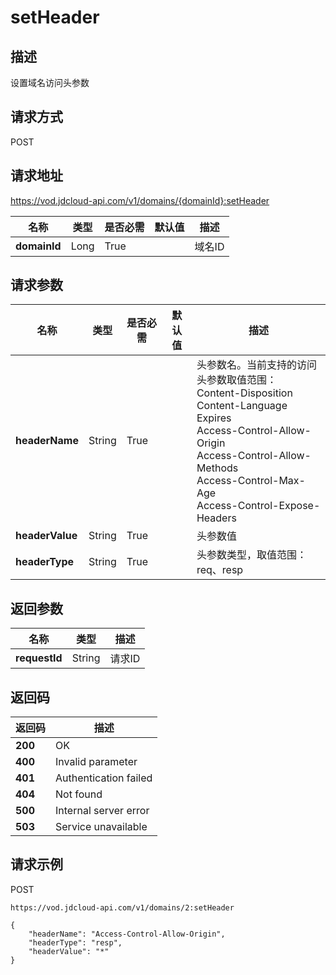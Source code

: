 # setHeader


## 描述
设置域名访问头参数

## 请求方式
POST

## 请求地址
https://vod.jdcloud-api.com/v1/domains/{domainId}:setHeader

|名称|类型|是否必需|默认值|描述|
|---|---|---|---|---|
|**domainId**|Long|True| |域名ID|

## 请求参数
|名称|类型|是否必需|默认值|描述|
|---|---|---|---|---|
|**headerName**|String|True| |头参数名。当前支持的访问头参数取值范围：<br>  Content-Disposition<br>  Content-Language<br>  Expires<br>  Access-Control-Allow-Origin<br>  Access-Control-Allow-Methods<br>  Access-Control-Max-Age<br>  Access-Control-Expose-Headers<br>|
|**headerValue**|String|True| |头参数值|
|**headerType**|String|True| |头参数类型，取值范围：req、resp|


## 返回参数
|名称|类型|描述|
|---|---|---|
|**requestId**|String|请求ID|


## 返回码
|返回码|描述|
|---|---|
|**200**|OK|
|**400**|Invalid parameter|
|**401**|Authentication failed|
|**404**|Not found|
|**500**|Internal server error|
|**503**|Service unavailable|

## 请求示例
POST
```
https://vod.jdcloud-api.com/v1/domains/2:setHeader

```
```
{
    "headerName": "Access-Control-Allow-Origin", 
    "headerType": "resp", 
    "headerValue": "*"
}
```


